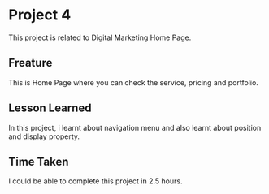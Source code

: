 # Project 4

This project is related to Digital Marketing Home Page.

## Freature

This is Home Page where you can check the service, pricing and portfolio.

## Lesson Learned


In this project, i learnt about navigation menu and also learnt about position and display property.

## Time Taken

I could be able to complete this project in 2.5 hours.